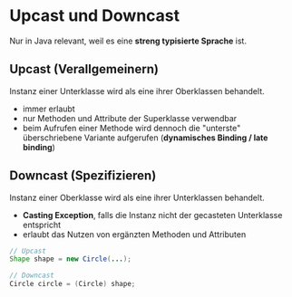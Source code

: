 # Upcast und Downcast
Nur in Java relevant, weil es eine **streng typisierte Sprache** ist.

## Upcast (Verallgemeinern)
Instanz einer Unterklasse wird als eine ihrer Oberklassen behandelt.

- immer erlaubt
- nur Methoden und Attribute der Superklasse verwendbar
- beim Aufrufen einer Methode wird dennoch die "unterste" überschriebene Variante aufgerufen (**dynamisches Binding / late binding**)

## Downcast (Spezifizieren)
Instanz einer Oberklasse wird als eine ihrer Unterklassen behandelt.

- **Casting Exception**, falls die Instanz nicht der gecasteten Unterklasse entspricht
- erlaubt das Nutzen von ergänzten Methoden und Attributen

```java
// Upcast
Shape shape = new Circle(...);

// Downcast
Circle circle = (Circle) shape;
```
